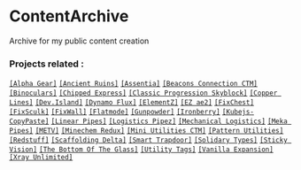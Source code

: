# ContentArchive
Archive for my public content creation
### Projects related :

[`[Alpha Gear]`](https://github.com/DevDyna/ContentArchive/tree/main/Alpha%20Gear)
[`[Ancient Ruins]`](https://github.com/DevDyna/ContentArchive/tree/main/Ancient%20Ruins)
[`[Assentia]`](https://github.com/DevDyna/ContentArchive/tree/main/Assentia)
[`[Beacons Connection CTM]`](https://github.com/DevDyna/ContentArchive/tree/main/Beacons%20Connection%20CTM)
[`[Binoculars]`](https://github.com/DevDyna/ContentArchive/tree/main/Binoculars)
[`[Chipped Express]`](https://github.com/DevDyna/ContentArchive/tree/main/Chipped%20Express)
[`[Classic Progression Skyblock]`](https://github.com/DevDyna/ContentArchive/tree/main/Classic%20Progression%20Skyblock)
[`[Copper Lines]`](https://github.com/DevDyna/ContentArchive/tree/main/Copper%20Lines)
[`[Dev.Island]`](https://github.com/DevDyna/ContentArchive/tree/main/Dev.Island)
[`[Dynamo Flux]`](https://github.com/DevDyna/ContentArchive/tree/main/Dynamo%20Flux)
[`[ElementZ]`](https://github.com/DevDyna/ContentArchive/tree/main/ElementZ)
[`[EZ ae2]`](https://github.com/DevDyna/ContentArchive/tree/main/EZ%20ae2)
[`[FixChest]`](https://github.com/DevDyna/ContentArchive/tree/main/FixChest)
[`[FixSculk]`](https://github.com/DevDyna/ContentArchive/tree/main/FixSculk)
[`[FixWall]`](https://github.com/DevDyna/ContentArchive/tree/main/FixWall)
[`[Flatmode]`](https://github.com/DevDyna/ContentArchive/tree/main/Flatmode)
[`[Gunpowder]`](https://github.com/DevDyna/ContentArchive/tree/main/Gunpowder)
[`[Ironberry]`](https://github.com/DevDyna/ContentArchive/tree/main/Ironberry)
[`[Kubejs-CopyPaste]`](https://github.com/DevDyna/ContentArchive/tree/main/Kubejs-CopyPaste)
[`[Linear Pipes]`](https://github.com/DevDyna/ContentArchive/tree/main/Linear%20Pipes)
[`[Logistics Pipez]`](https://github.com/DevDyna/ContentArchive/tree/main/Logistics%20Pipez)
[`[Mechanical Logistics]`](https://github.com/DevDyna/ContentArchive/tree/main/Mechanical%20Logistics)
[`[Meka Pipes]`](https://github.com/DevDyna/ContentArchive/tree/main/Meka%20Pipes)
[`[METV]`](https://github.com/DevDyna/ContentArchive/tree/main/METV)
[`[Minechem Redux]`](https://github.com/DevDyna/ContentArchive/tree/main/Minechem%20Redux)
[`[Mini Utilities CTM]`](https://github.com/DevDyna/ContentArchive/tree/main/Mini%20Utilities%20CTM)
[`[Pattern Utilities]`](https://github.com/DevDyna/ContentArchive/tree/main/Pattern%20Utilities)
[`[Redstuff]`](https://github.com/DevDyna/ContentArchive/tree/main/Redstuff)
[`[Scaffolding Delta]`](https://github.com/DevDyna/ContentArchive/tree/main/Scaffolding%20Delta)
[`[Smart Trapdoor]`](https://github.com/DevDyna/ContentArchive/tree/main/Smart%20Trapdoor)
[`[Solidary Types]`](https://github.com/DevDyna/ContentArchive/tree/main/Solidary%20Types)
[`[Sticky Vision]`](https://github.com/DevDyna/ContentArchive/tree/main/Sticky%20Vision)
[`[The Bottom Of The Glass]`](https://github.com/DevDyna/ContentArchive/tree/main/The%20Bottom%20Of%20The%20Glass)
[`[Utility Tags]`](https://github.com/DevDyna/ContentArchive/tree/main/Utility%20Tags)
[`[Vanilla Expansion]`](https://github.com/DevDyna/ContentArchive/tree/main/Vanilla%20Expansion)
[`[Xray Unlimited]`](https://github.com/DevDyna/ContentArchive/tree/main/Xray%20Unlimited)
